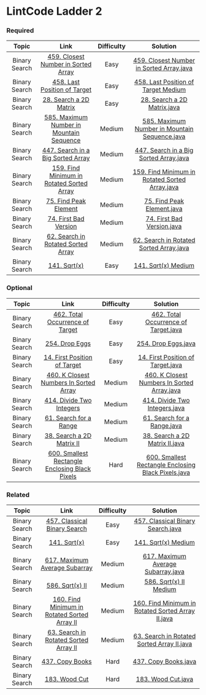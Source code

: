 # LintCode Ladder 2

### Required
|         Topic         |                                                 Link                                                | Difficulty |                                                                                                 Solution                                                                                                 |
|:---------------------:|:--------------------------------------------------------------------------------------------------------:|:------:|:--------------------------------------------------------------------------------------------------------------------------------------------------------------------------------------------------------:|
| Binary Search | [459. Closest Number in Sorted Array](http://www.lintcode.com/en/problem/closest-number-in-sorted-array/) |  Easy   | [459. Closest Number in Sorted Array.java](https://github.com/chendddong/LintCode/blob/master/JiuZhang%20Algorithm%20Ladder/2%20-%20Binary%20Search/Reqiured/459.%20Closest%20Number%20in%20Sorted%20Array.java)           |
| Binary Search | [458. Last Position of Target](http://www.lintcode.com/en/problem/last-position-of-target/) | Easy | [458. Last Position of Target Medium](./required/LastPositionOfTarget.md) | 
| Binary Search | [28. Search a 2D Matrix](http://www.lintcode.com/problem/search-a-2d-matrix) |Easy   | [28. Search a 2D Matrix.java](https://github.com/chendddong/LintCode/blob/master/JiuZhang%20Algorithm%20Ladder/2%20-%20Binary%20Search/Reqiured/28.%20Search%20a%202D%20Matrix.java)           |
| Binary Search | [585. Maximum Number in Mountain Sequence](http://www.lintcode.com/problem/maximum-number-in-mountain-sequence)|Medium   | [585. Maximum Number in Mountain Sequence.java](https://github.com/chendddong/LintCode/blob/master/JiuZhang%20Algorithm%20Ladder/2%20-%20Binary%20Search/Reqiured/585.%20Maximum%20Number%20in%20Mountain%20Sequence.java)           |
| Binary Search | [447. Search in a Big Sorted Array](http://www.lintcode.com/problem/search-in-a-big-sorted-array)    |   Medium   | [447. Search in a Big Sorted Array.java](https://github.com/chendddong/LintCode/blob/master/JiuZhang%20Algorithm%20Ladder/2%20-%20Binary%20Search/Reqiured/447.%20Search%20in%20a%20Big%20Sorted%20Array.java)|
| Binary Search | [159. Find Minimum in Rotated Sorted Array](http://www.lintcode.com/en/problem/find-minimum-in-rotated-sorted-array/)                           |   Medium   | [159. Find Minimum in Rotated Sorted Array.java](https://github.com/chendddong/LintCode/blob/master/JiuZhang%20Algorithm%20Ladder/2%20-%20Binary%20Search/Reqiured/159.%20Find%20Minimum%20in%20Rotated%20Sorted%20Array.java)           |
| Binary Search | [75. Find Peak Element](http://www.lintcode.com/problem/find-peak-element)| Medium   | [75. Find Peak Element.java](https://github.com/chendddong/LintCode/blob/master/JiuZhang%20Algorithm%20Ladder/2%20-%20Binary%20Search/Reqiured/75.%20Find%20Peak%20Element.java)           |
| Binary Search | [74. First Bad Version](http://www.lintcode.com/problem/first-bad-version)| Medium   | [74. First Bad Version.java](https://github.com/chendddong/LintCode/blob/master/JiuZhang%20Algorithm%20Ladder/2%20-%20Binary%20Search/Reqiured/74.%20First%20Bad%20Version.java)           |
| Binary Search | [62. Search in Rotated Sorted Array](http://www.lintcode.com/problem/search-in-rotated-sorted-array)| Medium   | [62. Search in Rotated Sorted Array.java](https://github.com/chendddong/LintCode/blob/master/JiuZhang%20Algorithm%20Ladder/2%20-%20Binary%20Search/Reqiured/62.%20Search%20in%20Rotated%20Sorted%20Array.java)           |
| Binary Search | [141. Sqrt(x)](http://www.lintcode.com/problem/sqrtx) |  Easy   | [141. Sqrt(x) Medium](./required/Sqrt(x).md) |


### Optional
|         Topic         |                                                 Link                                                | Difficulty |                                                                                                 Solution                                                                                                 |
|:---------------------:|:--------------------------------------------------------------------------------------------------------:|:------:|:--------------------------------------------------------------------------------------------------------------------------------------------------------------------------------------------------------:|
| Binary Search | [462. Total Occurrence of Target](http://www.lintcode.com/problem/total-occurrence-of-target) |  Easy   | [462. Total Occurrence of Target.java](https://github.com/chendddong/LintCode/blob/master/JiuZhang%20Algorithm%20Ladder/2%20-%20Binary%20Search/Optional/462.%20Total%20Occurrence%20of%20Target.java) |
| Binary Search | [254. Drop Eggs](http://www.lintcode.com/problem/drop-eggs) | Easy | [254. Drop Eggs.java](https://github.com/chendddong/LintCode/blob/master/JiuZhang%20Algorithm%20Ladder/2%20-%20Binary%20Search/Optional/254.%20Drop%20Eggs%20Easy.java)|
| Binary Search | [14. First Position of Target](http://www.lintcode.com/problem/first-position-of-target) |Easy   | [14. First Position of Target.java](https://github.com/chendddong/LintCode/blob/master/JiuZhang%20Algorithm%20Ladder/2%20-%20Binary%20Search/Optional/14.%20First%20Position%20of%20Target%20Easy.java)|
| Binary Search | [460. K Closest Numbers In Sorted Array](http://www.lintcode.com/problem/k-closest-numbers-in-sorted-array)|Medium   | [460. K Closest Numbers In Sorted Array.java](https://github.com/chendddong/LintCode/blob/master/JiuZhang%20Algorithm%20Ladder/2%20-%20Binary%20Search/Optional/460.%20K%20Closest%20Numbers%20In%20Sorted%20Array.java)           |
| Binary Search | [414. Divide Two Integers](http://www.lintcode.com/problem/divide-two-integers)    |   Medium   | [414. Divide Two Integers.java](https://github.com/chendddong/LintCode/blob/master/JiuZhang%20Algorithm%20Ladder/2%20-%20Binary%20Search/Optional/414.%20Divide%20Two%20Integers.java)|
| Binary Search | [61. Search for a Range](http://www.lintcode.com/problem/search-for-a-range)|   Medium   | [61. Search for a Range.java](https://github.com/chendddong/LintCode/blob/master/JiuZhang%20Algorithm%20Ladder/2%20-%20Binary%20Search/Optional/61.%20Search%20for%20a%20Range.java)|
| Binary Search | [38. Search a 2D Matrix II](http://www.lintcode.com/problem/search-a-2d-matrix-ii)| Medium   | [38. Search a 2D Matrix II.java](https://github.com/chendddong/LintCode/blob/master/JiuZhang%20Algorithm%20Ladder/2%20-%20Binary%20Search/Optional/38.%20Search%20a%202D%20Matrix%20II.java)|
| Binary Search | [600. Smallest Rectangle Enclosing Black Pixels](http://www.lintcode.com/problem/smallest-rectangle-enclosing-black-pixels)|Hard   | [600. Smallest Rectangle Enclosing Black Pixels.java](https://github.com/chendddong/LintCode/blob/master/JiuZhang%20Algorithm%20Ladder/2%20-%20Binary%20Search/Reqiured/600.%20Smallest%20Rectangle%20Enclosing%20Black%20Pixels%20Hard.java)           |


### Related
|         Topic         |                                                 Link                                                | Difficulty |                                                                                                 Solution                                                                                                 |
|:---------------------:|:--------------------------------------------------------------------------------------------------------:|:------:|:--------------------------------------------------------------------------------------------------------------------------------------------------------------------------------------------------------:|
| Binary Search | [457. Classical Binary Search](http://www.lintcode.com/problem/classical-binary-search) |  Easy   | [457. Classical Binary Search.java](https://github.com/chendddong/LintCode/blob/master/JiuZhang%20Algorithm%20Ladder/2%20-%20Binary%20Search/Related/457.%20Classical%20Binary%20Search.java) |
| Binary Search | [141. Sqrt(x)](http://www.lintcode.com/problem/sqrtx) |  Easy   | [141. Sqrt(x) Medium](./required/Sqrt(x).md) |
| Binary Search | [617. Maximum Average Subarray](http://www.lintcode.com/problem/maximum-average-subarray) | Medium | [617. Maximum Average Subarray.java](https://github.com/chendddong/LintCode/blob/master/JiuZhang%20Algorithm%20Ladder/2%20-%20Binary%20Search/Related/617.%20Maximum%20Average%20Subarray%20Medium.java) |
| Binary Search | [586. Sqrt(x) II](http://www.lintcode.com/problem/sqrtx-ii) |  Medium   | [586. Sqrt(x) II Medium](./required/Sqrt(x).md) |
| Binary Search | [160. Find Minimum in Rotated Sorted Array II](http://www.lintcode.com/problem/find-minimum-in-rotated-sorted-array-ii) |  Medium   | [160. Find Minimum in Rotated Sorted Array II.java](https://github.com/chendddong/LintCode/blob/master/JiuZhang%20Algorithm%20Ladder/2%20-%20Binary%20Search/Related/160.%20Find%20Minimum%20in%20Rotated%20Sorted%20Array%20II.java) |
| Binary Search | [63. Search in Rotated Sorted Array II](http://www.lintcode.com/problem/search-in-rotated-sorted-array-ii) |  Medium   | [63. Search in Rotated Sorted Array II.java](https://github.com/chendddong/LintCode/blob/master/JiuZhang%20Algorithm%20Ladder/2%20-%20Binary%20Search/Related/63.%20Search%20in%20Rotated%20Sorted%20Array%20II.java) |
| Binary Search | [437. Copy Books](http://www.lintcode.com/problem/copy-books)|  Hard   | [437. Copy Books.java](https://github.com/chendddong/LintCode/blob/master/JiuZhang%20Algorithm%20Ladder/2%20-%20Binary%20Search/Related/437.%20Copy%20Books.java) |
| Binary Search | [183. Wood Cut](http://www.lintcode.com/problem/wood-cut)|  Hard   | [183. Wood Cut.java](https://github.com/chendddong/LintCode/blob/master/JiuZhang%20Algorithm%20Ladder/2%20-%20Binary%20Search/Related/183.%20Wood%20Cut.java) |

